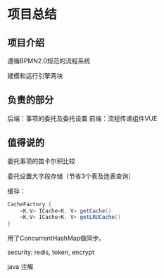# 项目总结

## 项目介绍

遵循BPMN2.0规范的流程系统

建模和运行引擎两块

## 负责的部分

后端：事项的委托及委托设置
前端：流程传递组件VUE

## 值得说的

委托事项的笛卡尔积比较

委托设置大字段存储（节省3个表及连表查询）

缓存：

```java
CacheFactory {
    <K,V> ICache<K, V> getCache()
    <K,V> ICache<K, V> getLRUCache()
}
```

用了ConcurrentHashMap做同步。

security: redis, token, encrypt

java 注解
